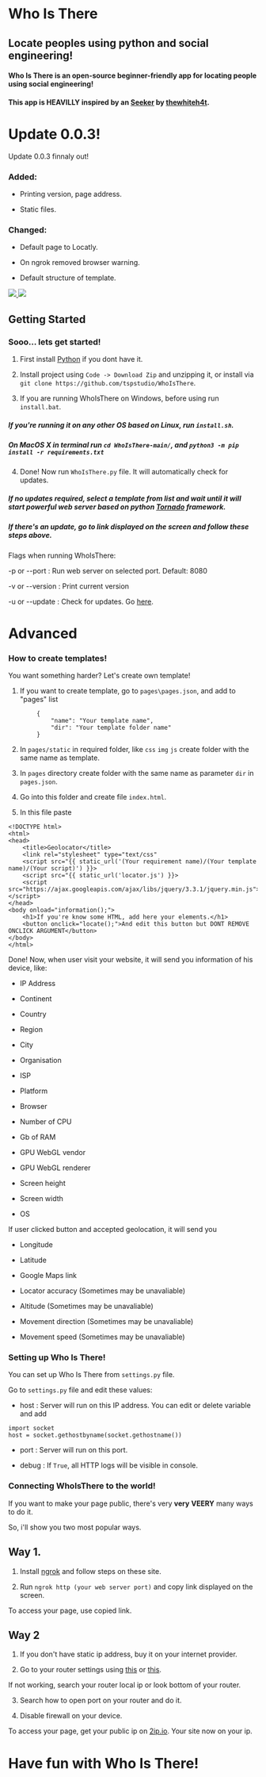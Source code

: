 # **Who Is There**
## Locate peoples using python and social engineering!

#### Who Is There is an open-source beginner-friendly app for locating people using social engineering!
#### This app is **HEAVILLY** inspired by an [Seeker](https://github.com/thewhiteh4t/seeker) by [thewhiteh4t](https://github.com/thewhiteh4t).

# Update 0.0.3!

Update 0.0.3 finnaly out!


### Added:

- Printing version, page address.

- Static files.

### Changed:

- Default page to Locatly.

- On ngrok removed browser warning.

- Default structure of template.


<a href="https://github.com/tspstudio/WhoIsThere#getting-started">
    <img src="https://dabuttonfactory.com/button.png?t=Getting Started&f=Open+Sans&ts=15&tc=000&hp=25&vp=10&c=5&bgt=unicolored&bgc=099400">
</a>
<a href="https://github.com/tspstudio/WhoIsThere#advanced">
    <img src="https://dabuttonfactory.com/button.png?t=Advanced&f=Open+Sans&ts=15&tc=000&hp=25&vp=10&c=5&bgt=unicolored&bgc=099400">
</a>

## Getting Started
### Sooo... lets get started!
1. First install [Python](https://www.python.org) if you dont have it.

2. Install project using ```Code -> Download Zip``` and unzipping it, or install via ```git clone https://github.com/tspstudio/WhoIsThere```.

3. If you are running WhoIsThere on Windows, before using run ```install.bat```.
#####     If you're running it on any other OS based on Linux, run ```install.sh```.
#####     On MacOS X in terminal run ```cd WhoIsThere-main/```, and ```python3 -m pip install -r requirements.txt```

4. Done! Now run ```WhoIsThere.py``` file. It will automatically check for updates.

##### If no updates required, select a template from list and wait until it will start powerful web server based on python [Tornado](https://pypi.org/project/tornado/) framework.

##### If there's an update, go to link displayed on the screen and follow these steps above.

Flags when running WhoIsThere:

-p or --port : Run web server on selected port. Default: 8080
     
-v or --version : Print current version
     
-u or --update : Check for updates. Go [here](https://github.com/tspstudio/WhoIsThere#if-no-updates-required-select-a-template-from-list-and-wait-until-it-will-start-powerful-web-server-based-on-python-tornado-framework).

# Advanced

### How to create templates!

You want something harder? Let's create own template!

1. If you want to create template, go to ```pages\pages.json```, and add to "pages" list
```
        {
            "name": "Your template name",
            "dir": "Your template folder name"
        }
```

2. In ```pages/static``` in required folder, like ```css``` ```img``` ```js``` create folder with the same name as template.

3. In ```pages``` directory create folder with the same name as parameter ```dir``` in ```pages.json```.

4. Go into this folder and create file ```index.html```.

5. In this file paste
```
<!DOCTYPE html>
<html>
<head>
	<title>Geolocator</title>
	<link rel="stylesheet" type="text/css" 
	<script src="{{ static_url('(Your requirement name)/(Your template name)/(Your script)') }}>
	<script src="{{ static_url('locator.js') }}>
	<script src="https://ajax.googleapis.com/ajax/libs/jquery/3.3.1/jquery.min.js"></script>
</head>
<body onload="information();">
    <h1>If you're know some HTML, add here your elements.</h1>
    <button onclick="locate();">And edit this button but DONT REMOVE ONCLICK ARGUMENT</button>
</body>
</html>
```

Done! Now, when user visit your website, it will send you information of his device, like:

- IP Address

- Continent

- Country

- Region

- City

- Organisation

- ISP

- Platform

- Browser

- Number of CPU

- Gb of RAM

- GPU WebGL vendor

- GPU WebGL renderer

- Screen height

- Screen width

- OS

If user clicked button and accepted geolocation, it will send you

- Longitude

- Latitude

- Google Maps link

- Locator accuracy (Sometimes may be unavaliable)

- Altitude (Sometimes may be unavaliable)

- Movement direction (Sometimes may be unavaliable)

- Movement speed (Sometimes may be unavaliable)

### Setting up Who Is There!

You can set up Who Is There from ```settings.py``` file.

Go to ```settings.py``` file and edit these values:

- host : Server will run on this IP address. You can edit or delete variable and add
```
import socket
host = socket.gethostbyname(socket.gethostname())
```

- port : Server will run on this port.

- debug : If ```True```, all HTTP logs will be visible in console.

### Connecting WhoIsThere to the world!

If you want to make your page public, there's very **very** **VEERY** many ways to do it.

So, i'll show you two most popular ways.

## Way 1.

1. Install [ngrok](https://dashboard.ngrok.com/get-started/setup) and follow steps on these site.

2. Run ```ngrok http (your web server port)``` and copy link displayed on the screen.

To access your page, use copied link.

## Way 2

1. If you don't have static ip address, buy it on your internet provider.

2. Go to your router settings using [this](192.168.0.1) or [this](192.168.1.1).

If not working, search your router local ip or look bottom of your router.

3. Search how to open port on your router and do it.

4. Disable firewall on your device.

To access your page, get your public ip on [2ip.io](https://2ip.io/). Your site now on your ip.

# Have fun with Who Is There!
